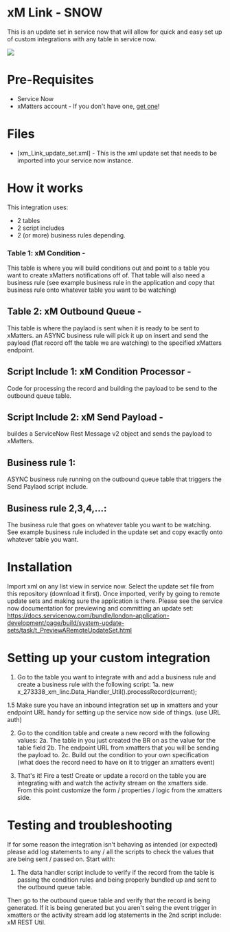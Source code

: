 # xM Link - SNOW
This is an update set in service now that will allow for quick and easy set up of custom integrations with any table in service now.

<kbd>
  <img src="https://github.com/xmatters/xMatters-Labs/raw/master/media/disclaimer.png">
</kbd>

# Pre-Requisites
* Service Now
* xMatters account - If you don't have one, [get one](https://www.xmatters.com)!

# Files
* [xm_Link_update_set.xml] - This is the xml update set that needs to be imported into your service now instance.

# How it works
This integration uses:
 - 2 tables
 - 2 script includes
 - 2 (or more) business rules depending. 

### Table 1: xM Condition - 
This table is where you will build conditions out and point to a table you want to create xMatters notifications off of. That table will also need a business rule (see example business rule in the application and copy that business rule onto whatever table you want to be watching)
## Table 2: xM Outbound Queue - 
This table is where the paylaod is sent when it is ready to be sent to xMatters. an ASYNC business rule will pick it up on insert and send the payload (flat record off the table we are watching) to the specified xMatters endpoint.

## Script Include 1: xM Condition Processor - 
Code for processing the record and building the payload to be send to the outbound queue table.
## Script Include 2: xM Send Payload - 
buildes a ServiceNow Rest Message v2 object and sends the payload to xMatters.

## Business rule 1: 
ASYNC business rule running on the outbound queue table that triggers the Send Paylaod script include.
## Business rule 2,3,4,...: 
The business rule that goes on whatever table you want to be watching. See example business rule included in the update set and copy exactly onto whatever table you want.

# Installation
Import xml on any list view in service now. Select the update set file from this repository (download it first).
Once imported, verify by going to remote update sets and making sure the application is there. Please see the service now documentation for previewing and committing an update set: https://docs.servicenow.com/bundle/london-application-development/page/build/system-update-sets/task/t_PreviewARemoteUpdateSet.html 

# Setting up your custom integration
1. Go to the table you want to integrate with and add a business rule and create a business rule with the following script:
   1a. new x_273338_xm_linc.Data_Handler_Util().processRecord(current);
   
1.5 Make sure you have an inbound integration set up in xmatters and your endpoint URL handy for setting up the service now side of things. (use URL auth)

2. Go to the condition table and create a new record with the following values:
   2a. The table in you just created the BR on as the value for the table field
   2b. The endpoint URL from xmatters that you will be sending the payload to.
   2c. Build out the condition to your own specification (what does the record need to have on it to trigger an xmatters event)
   
3. That's it! Fire a test! Create or update a record on the table you are integrating with and watch the activity stream on the xmatters side. From this point customize the form / properties / logic from the xmatters side.

# Testing and troubleshooting
If for some reason the integration isn't behaving as intended (or expected) please add log statements to any / all the scripts to check the values that are being sent / passed on. Start with:

1. The data handler script include to verify if the record from the table is passing the condition rules and being properly bundled up and sent to the outbound queue table.

Then go to the outbound queue table and verify that the record is being generated. If it is being generated but you aren't seing the event trigger in xmatters or the activity stream add log statements in the 2nd script include: xM REST Util.
